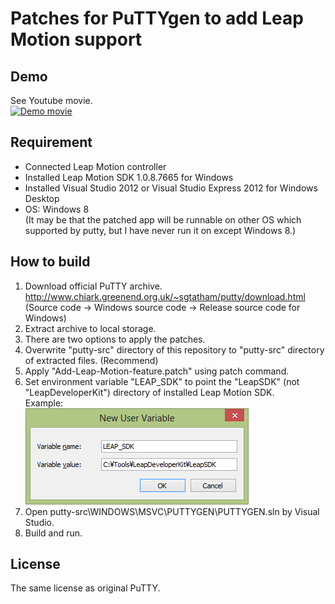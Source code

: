Patches for PuTTYgen to add Leap Motion support
=================================================

Demo
-------------------------------------------------
See Youtube movie.  
<a href="http://www.youtube.com/watch?feature=player_embedded&v=xA10UN25bik
" target="_blank"><img src="http://img.youtube.com/vi/xA10UN25bik/0.jpg" 
alt="Demo movie" width="320" height="180" border="0" /></a>

Requirement
-------------------------------------------------
* Connected Leap Motion controller
* Installed Leap Motion SDK 1.0.8.7665 for Windows
* Installed Visual Studio 2012 or Visual Studio Express 2012 for Windows Desktop
* OS: Windows 8  
  (It may be  that the patched app will be runnable on other OS which supported by putty, but I have never run it on except Windows 8.)

How to build
-------------------------------------------------
1. Download official PuTTY archive.  
 http://www.chiark.greenend.org.uk/~sgtatham/putty/download.html  
 (Source code -> Windows source code -> Release source code for Windows)
2. Extract archive to local storage. 
3. There are two options to apply the patches.
  1. Overwrite "putty-src" directory of this repository to "putty-src" directory of extracted files.
     (Recommend)
  2. Apply "Add-Leap-Motion-feature.patch" using patch command.
4. Set environment variable "LEAP_SDK" to point the "LeapSDK" (not "LeapDeveloperKit") directory of installed Leap Motion SDK.    
    Example:  
    ![Set envrionment variable](https://github.com/Yasami/Leappgen/raw/master/newenv.png "Set LEAP_SDK C:\Tools\LeapDeveloperKit\LeapSDK")
5. Open putty-src\WINDOWS\MSVC\PUTTYGEN\PUTTYGEN.sln by Visual Studio.
6. Build and run.


License
------------------------------------------------
The same license as original PuTTY.

